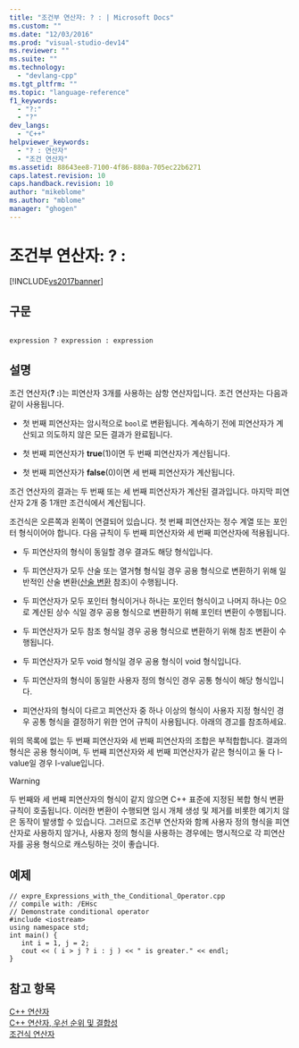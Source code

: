 ```yaml
---
title: "조건부 연산자: ? : | Microsoft Docs"
ms.custom: ""
ms.date: "12/03/2016"
ms.prod: "visual-studio-dev14"
ms.reviewer: ""
ms.suite: ""
ms.technology: 
  - "devlang-cpp"
ms.tgt_pltfrm: ""
ms.topic: "language-reference"
f1_keywords: 
  - "?:"
  - "?"
dev_langs: 
  - "C++"
helpviewer_keywords: 
  - "? : 연산자"
  - "조건 연산자"
ms.assetid: 88643ee8-7100-4f86-880a-705ec22b6271
caps.latest.revision: 10
caps.handback.revision: 10
author: "mikeblome"
ms.author: "mblome"
manager: "ghogen"
---
```

# 조건부 연산자: ? :
[!INCLUDE[vs2017banner](../assembler/inline/includes/vs2017banner.md)]

## 구문  
  
```  
  
expression ? expression : expression  
```  
  
## 설명  
 조건 연산자\(**? :**\)는 피연산자 3개를 사용하는 삼항 연산자입니다.  조건 연산자는 다음과 같이 사용됩니다.  
  
-   첫 번째 피연산자는 암시적으로 `bool`로 변환됩니다.  계속하기 전에 피연산자가 계산되고 의도하지 않은 모든 결과가 완료됩니다.  
  
-   첫 번째 피연산자가 **true**\(1\)이면 두 번째 피연산자가 계산됩니다.  
  
-   첫 번째 피연산자가 **false**\(0\)이면 세 번째 피연산자가 계산됩니다.  
  
 조건 연산자의 결과는 두 번째 또는 세 번째 피연산자가 계산된 결과입니다.  마지막 피연산자 2개 중 1개만 조건식에서 계산됩니다.  
  
 조건식은 오른쪽과 왼쪽이 연결되어 있습니다.  첫 번째 피연산자는 정수 계열 또는 포인터 형식이어야 합니다.  다음 규칙이 두 번째 피연산자와 세 번째 피연산자에 적용됩니다.  
  
-   두 피연산자의 형식이 동일할 경우 결과도 해당 형식입니다.  
  
-   두 피연산자가 모두 산술 또는 열거형 형식일 경우 공용 형식으로 변환하기 위해 일반적인 산술 변환\([산술 변환](../misc/arithmetic-conversions.md) 참조\)이 수행됩니다.  
  
-   두 피연산자가 모두 포인터 형식이거나 하나는 포인터 형식이고 나머지 하나는 0으로 계산된 상수 식일 경우 공용 형식으로 변환하기 위해 포인터 변환이 수행됩니다.  
  
-   두 피연산자가 모두 참조 형식일 경우 공용 형식으로 변환하기 위해 참조 변환이 수행됩니다.  
  
-   두 피연산자가 모두 void 형식일 경우 공용 형식이 void 형식입니다.  
  
-   두 피연산자의 형식이 동일한 사용자 정의 형식인 경우 공통 형식이 해당 형식입니다.  
  
-   피연산자의 형식이 다르고 피연산자 중 하나 이상의 형식이 사용자 지정 형식인 경우 공통 형식을 결정하기 위한 언어 규칙이 사용됩니다.  아래의 경고를 참조하세요.  
  
 위의 목록에 없는 두 번째 피연산자와 세 번째 피연산자의 조합은 부적합합니다.  결과의 형식은 공용 형식이며, 두 번째 피연산자와 세 번째 피연산자가 같은 형식이고 둘 다 l\-value일 경우 l\-value입니다.  
  
> [!WARNING]
>  두 번째와 세 번째 피연산자의 형식이 같지 않으면 C\+\+ 표준에 지정된 복합 형식 변환 규칙이 호출됩니다.  이러한 변환이 수행되면 임시 개체 생성 및 제거를 비롯한 예기치 않은 동작이 발생할 수 있습니다.  그러므로 조건부 연산자와 함께 사용자 정의 형식을 피연산자로 사용하지 않거나, 사용자 정의 형식을 사용하는 경우에는 명시적으로 각 피연산자를 공용 형식으로 캐스팅하는 것이 좋습니다.  
  
## 예제  
  
```  
// expre_Expressions_with_the_Conditional_Operator.cpp  
// compile with: /EHsc  
// Demonstrate conditional operator  
#include <iostream>  
using namespace std;  
int main() {  
   int i = 1, j = 2;  
   cout << ( i > j ? i : j ) << " is greater." << endl;  
}  
```  
  
## 참고 항목  
 [C\+\+ 연산자](../misc/cpp-operators.md)   
 [C\+\+ 연산자, 우선 순위 및 결합성](../cpp/cpp-built-in-operators-precedence-and-associativity.md)   
 [조건식 연산자](../c-language/conditional-expression-operator.md)